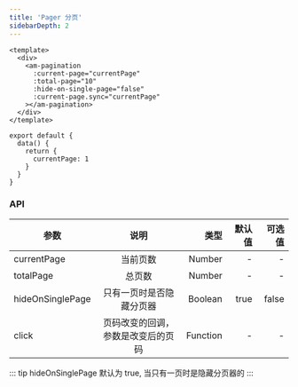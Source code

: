 ```yaml
---
title: 'Pager 分页'
sidebarDepth: 2
---
```


<ClientOnly>
  <pager-demo-1/>
  <pager-demo-2/>
</ClientOnly>

```vue{4}
<template>
  <div>
    <am-pagination
      :current-page="currentPage"
      :total-page="10"
      :hide-on-single-page="false"
      :current-page.sync="currentPage"
    ></am-pagination>
  </div>
</template>
```

```js{4}
export default {
  data() {
    return {
      currentPage: 1
    }
  }
}
```

### API

| 参数             |                说明                |     类型 | 默认值 | 可选值 |
| ---------------- | :--------------------------------: | -------: | -----: | -----: |
| currentPage      |              当前页数              |   Number |      - |      - |
| totalPage        |               总页数               |   Number |      - |      - |
| hideOnSinglePage |      只有一页时是否隐藏分页器      |  Boolean |   true |  false |
| click            | 页码改变的回调，参数是改变后的页码 | Function |      - |      - |

::: tip
hideOnSinglePage 默认为 true, 当只有一页时是隐藏分页器的
:::

